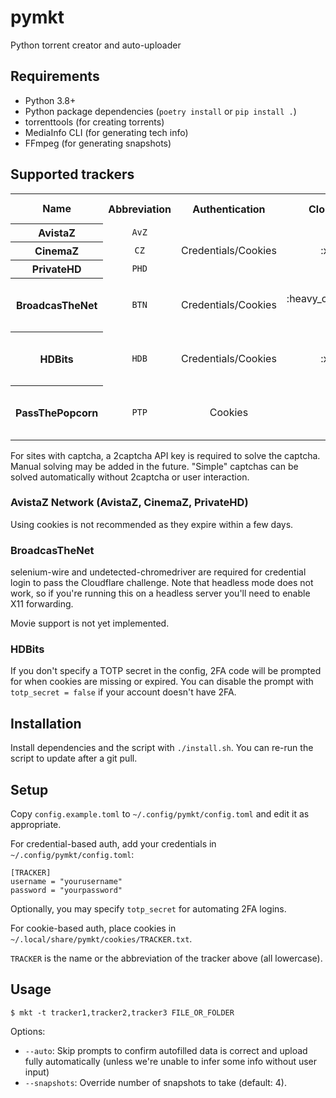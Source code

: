 # pymkt

Python torrent creator and auto-uploader

## Requirements
* Python 3.8+
* Python package dependencies (`poetry install` or `pip install .`)
* torrenttools (for creating torrents)
* MediaInfo CLI (for generating tech info)
* FFmpeg (for generating snapshots)

## Supported trackers
<table>
  <tr>
    <th>Name</th>
    <th>Abbreviation</th>
    <th>Authentication</th>
    <th>Cloudflare</th>
    <th>Captcha</th>
    <th>Server upload allowed</th>
  </tr>
  <tr>
    <th>AvistaZ</td>
    <td align="center"><code>AvZ</code></td>
    <td align="center" rowspan="3">Credentials/Cookies</td>
    <td align="center" rowspan="3">:x: No</td>
    <td align="center" rowspan="3">:heavy_check_mark: Yes</td>
    <td rowspan="3">:heavy_check_mark: Yes, if added as seedbox in profile</td>
  </tr>
  <tr>
    <th>CinemaZ</th>
    <td align="center"><code>CZ</code></td>
  </tr>
  <tr>
    <th>PrivateHD</th>
    <td align="center"><code>PHD</code></td>
  </tr>
  <tr>
    <th>BroadcasTheNet</th>
    <td align="center"><code>BTN</code></td>
    <td align="center">Credentials/Cookies</td>
    <td align="center">:heavy_check_mark: Yes</td>
    <td align="center">:x: No</td>
    <td>:warning: Dedicated servers only, requires staff approval</td>
  </tr>
  <tr>
    <th>HDBits</th>
    <td align="center"><code>HDB</code></td>
    <td align="center">Credentials/Cookies</td>
    <td align="center">:x: No</td>
    <td align="center">Simple</td>
    <td>:heavy_check_mark: Yes, if IP whitelisted in profile or 2FA enabled</td>
  </tr>
  <tr>
    <th>PassThePopcorn</th>
    <td align="center"><code>PTP</code></td>
    <td align="center">Cookies</td>
    <td align="center">N/A</td>
    <td align="center">N/A</td>
    <td>:warning: Dedicated servers only, requires staff approval</td>
  </tr>
</table>

For sites with captcha, a 2captcha API key is required to solve the captcha. Manual solving may be added in the future.
"Simple" captchas can be solved automatically without 2captcha or user interaction.

### AvistaZ Network (AvistaZ, CinemaZ, PrivateHD)
Using cookies is not recommended as they expire within a few days.

### BroadcasTheNet
selenium-wire and undetected-chromedriver are required for credential login to pass the Cloudflare challenge.
Note that headless mode does not work, so if you're running this on a headless server you'll need to enable X11 forwarding.

Movie support is not yet implemented.

### HDBits
If you don't specify a TOTP secret in the config, 2FA code will be prompted for when cookies are missing or expired.
You can disable the prompt with `totp_secret = false` if your account doesn't have 2FA.

## Installation
Install dependencies and the script with `./install.sh`. You can re-run the script to update after a git pull.

## Setup
Copy `config.example.toml` to `~/.config/pymkt/config.toml` and edit it as appropriate.

For credential-based auth, add your credentials in `~/.config/pymkt/config.toml`:
```
[TRACKER]
username = "yourusername"
password = "yourpassword"
```
Optionally, you may specify `totp_secret` for automating 2FA logins.

For cookie-based auth, place cookies in `~/.local/share/pymkt/cookies/TRACKER.txt`.

`TRACKER` is the name or the abbreviation of the tracker above (all lowercase).

## Usage
```
$ mkt -t tracker1,tracker2,tracker3 FILE_OR_FOLDER
```
Options:
* `--auto`: Skip prompts to confirm autofilled data is correct and upload fully automatically
  (unless we're unable to infer some info without user input)
* `--snapshots`: Override number of snapshots to take (default: 4).
